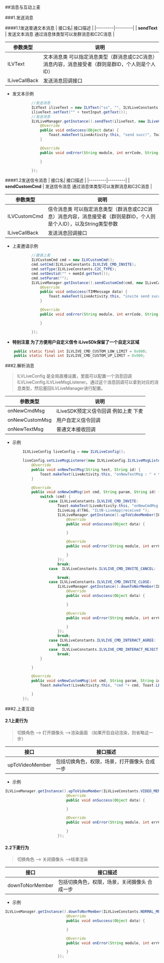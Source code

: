 ##消息与互动上麦

###1.发送消息

####1.1发送普通文本消息
| 接口名|  接口描述  |
|---------|---------|
| **sendText** | 发送文本消息 通过消息体类型可以发群消息和C2C消息 |


| 参数类型| 说明 |
|---------|---------|
| ILVText | 文本消息类 可以指定消息类型（群消息或C2C消息）消息内容，消息接受者（群则是群ID，个人则是个人ID）|
| ILiveCallBack | 发送消息回调接口 |

* 发文本示例

```java          
            //发送消息
            ILVText iliveText = new ILVText("ss", "", ILVLiveConstants.GROUP_TYPE);
            iliveText.setText("" + textInput.getText());
            //发送消息
            ILVLiveManager.getInstance().sendText(iliveText, new ILiveCallBack() {
                @Override
                public void onSuccess(Object data) {
                    Toast.makeText(LiveActivity.this, "send succ!", Toast.LENGTH_SHORT).show();
                }

                @Override
                public void onError(String module, int errCode, String errMsg) {

                }

            });
```


####1.2发送信令消息
| 接口名|  接口描述  |
|---------|---------|
| **sendCustomCmd** | 发送信令消息 通过消息体类型可以发群消息和C2C消息 |


| 参数类型| 说明 |
|---------|---------|
| ILVCustomCmd | 信令消息类 可以指定消息类型（群消息或C2C消息）消息内容，消息接受者（群则是群ID，个人则是个人ID），以及String类型参数|
| ILiveCallBack | 发送消息回调接口 |

* 上麦邀请示例

```java 
            //邀请上麦
            ILVCustomCmd cmd = new ILVCustomCmd();
            cmd.setCmd(ILVLiveConstants.ILVLIVE_CMD_INVITE);
            cmd.setType(ILVLiveConstants.C2C_TYPE);
            cmd.setDestid("" + memId.getText());
            cmd.setParam("");
            ILVLiveManager.getInstance().sendCustomCmd(cmd, new ILiveCallBack<TIMMessage>() {
                @Override
                public void onSuccess(TIMMessage data) {
                    Toast.makeText(LiveActivity.this, "invite send succ!", Toast.LENGTH_SHORT).show();
                }

                @Override
                public void onError(String module, int errCode, String errMsg) {

                }

            });            
```        

*  **特别注意 为了方便用户自定义信令 iLiveSDk保留了一个自定义区域**<br/>
```java    
    public static final int ILVLIVE_CMD_CUSTOM_LOW_LIMIT = 0x800;          //自定义消息段下限
    public static final int ILVLIVE_CMD_CUSTOM_UP_LIMIT = 0x900;          //自定义消息段上线
```




         
###2.解析消息

> ILVLiveConfig 是全局直播设置，里面可以配置一个消息回调ILVLiveConfig.ILVLiveMsgListener。通过这个消息回调可以拿到对应的消息类型，然后塞回ILVLiveManager进行配置。
 
| 参数类型| 说明 |
|---------|---------|
| onNewCmdMsg | iLiveSDK预定义信令回调 例如上麦 下麦|
| onNewCustomMsg | 用户自定义信令回调 |
| onNewTextMsg | 普通文本接收回调 |

* 示例

```java
        ILVLiveConfig liveConfig = new ILVLiveConfig();

        liveConfig.setLiveMsgListener(new ILVLiveConfig.ILVLiveMsgListener() {
            @Override
            public void onNewTextMsg(String text, String id) {
                Toast.makeText(LiveActivity.this, "onNewTextMsg : " + text, Toast.LENGTH_SHORT).show();
            }

            @Override
            public void onNewCmdMsg(int cmd, String param, String id) {
                switch (cmd) {
                    case ILVLiveConstants.ILVLIVE_CMD_INVITE:
                        Toast.makeText(LiveActivity.this, "onNewCmdMsg : received a invitation! ", Toast.LENGTH_SHORT).show();
                        ILiveLog.d(TAG, "ILVB-LiveApp|received ");
                        ILVLiveManager.getInstance().upToVideoMember(ILVLiveConstants.VIDEO_MEMBER_AUTH, ILVLiveConstants.VIDEO_MEMBER_ROLE, new ILiveCallBack() {
                            @Override
                            public void onSuccess(Object data) {

                            }

                            @Override
                            public void onError(String module, int errCode, String errMsg) {

                            }
                        });
                        break;
                    case  ILVLiveConstants.ILVLIVE_CMD_INVITE_CANCEL:

                        break;
                    case ILVLiveConstants.ILVLIVE_CMD_INVITE_CLOSE:
                        ILVLiveManager.getInstance().downToNorMember(ILVLiveConstants.NORMAL_MEMBER_AUTH, ILVLiveConstants.NORMAL_MEMBER_ROLE, new ILiveCallBack() {
                            @Override
                            public void onSuccess(Object data) {

                            }

                            @Override
                            public void onError(String module, int errCode, String errMsg) {

                            }
                        });
                        break;
                    case ILVLiveConstants.ILVLIVE_CMD_INTERACT_AGREE:
                        break;
                    case  ILVLiveConstants.ILVLIVE_CMD_INTERACT_REJECT:
                        break;
                }

            }

            @Override
            public void onNewCustomMsg(int cmd, String param, String id) {
                Toast.makeText(LiveActivity.this, "cmd "+ cmd, Toast.LENGTH_SHORT).show();

            }
        });
```                               
            
            
  
###2.上麦互动
            
#### 2.1上麦行为  
>  切换角色 --> 打开摄像头 -->渲染画面 （如果开启自动渲染，则省略这一步）

|接口 | 接口描述 |
|---------|---------|
| upToVideoMember | 包括切换角色，权限，场景，打开摄像头 合成一步|


* 示例     

```java
ILVLiveManager.getInstance().upToVideoMember(ILVLiveConstants.VIDEO_MEMBER_AUTH, ILVLiveConstants.VIDEO_MEMBER_ROLE, new ILiveCallBack() {
                            @Override
                            public void onSuccess(Object data) {

                            }

                            @Override
                            public void onError(String module, int errCode, String errMsg) {

                            }
                        });
```


#### 2.2下麦行为  
>  切换角色 --> 关闭摄像头 -->结束渲染

|接口 | 接口描述 |
|---------|---------|
| downToNorMember | 包括切换角色，权限，场景，关闭摄像头 合成一步|


* 示例     

```java
ILVLiveManager.getInstance().downToNorMember(ILVLiveConstants.NORMAL_MEMBER_AUTH, ILVLiveConstants.NORMAL_MEMBER_ROLE, new ILiveCallBack() {
                            @Override
                            public void onSuccess(Object data) {

                            }

                            @Override
                            public void onError(String module, int errCode, String errMsg) {

                            }
                        });
```
